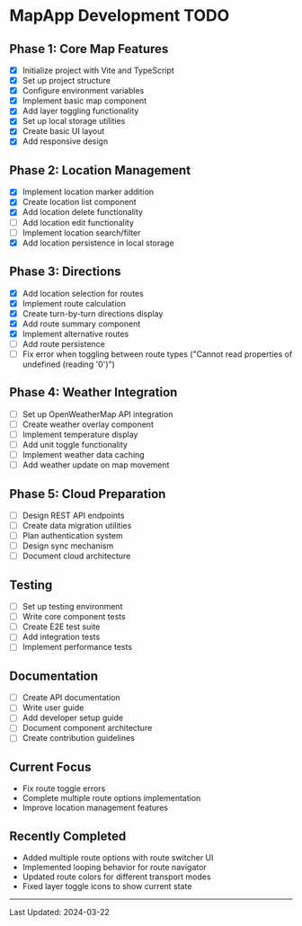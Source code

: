 # MapApp Development TODO

## Phase 1: Core Map Features
- [x] Initialize project with Vite and TypeScript
- [x] Set up project structure
- [x] Configure environment variables
- [x] Implement basic map component
- [x] Add layer toggling functionality
- [x] Set up local storage utilities
- [x] Create basic UI layout
- [x] Add responsive design

## Phase 2: Location Management
- [x] Implement location marker addition
- [x] Create location list component
- [x] Add location delete functionality
- [ ] Add location edit functionality
- [ ] Implement location search/filter
- [x] Add location persistence in local storage

## Phase 3: Directions
- [x] Add location selection for routes
- [x] Implement route calculation
- [x] Create turn-by-turn directions display
- [x] Add route summary component
- [x] Implement alternative routes
- [ ] Add route persistence
- [ ] Fix error when toggling between route types ("Cannot read properties of undefined (reading '0')")

## Phase 4: Weather Integration
- [ ] Set up OpenWeatherMap API integration
- [ ] Create weather overlay component
- [ ] Implement temperature display
- [ ] Add unit toggle functionality
- [ ] Implement weather data caching
- [ ] Add weather update on map movement

## Phase 5: Cloud Preparation
- [ ] Design REST API endpoints
- [ ] Create data migration utilities
- [ ] Plan authentication system
- [ ] Design sync mechanism
- [ ] Document cloud architecture

## Testing
- [ ] Set up testing environment
- [ ] Write core component tests
- [ ] Create E2E test suite
- [ ] Add integration tests
- [ ] Implement performance tests

## Documentation
- [ ] Create API documentation
- [ ] Write user guide
- [ ] Add developer setup guide
- [ ] Document component architecture
- [ ] Create contribution guidelines

## Current Focus
- Fix route toggle errors
- Complete multiple route options implementation
- Improve location management features

## Recently Completed
- Added multiple route options with route switcher UI
- Implemented looping behavior for route navigator
- Updated route colors for different transport modes
- Fixed layer toggle icons to show current state

---
Last Updated: 2024-03-22 